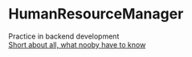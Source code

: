 # HumanResourceManager
Practice in backend development  
[Short about all, what nooby have to know](https://tproger.ru/translations/backend-web-development/)

